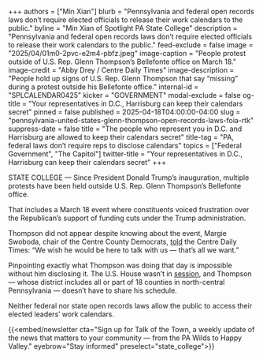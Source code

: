 +++
authors = ["Min Xian"]
blurb = "Pennsylvania and federal open records laws don’t require elected officials to release their work calendars to the public."
byline = "Min Xian of Spotlight PA State College"
description = "Pennsylvania and federal open records laws don’t require elected officials to release their work calendars to the public."
feed-exclude = false
image = "2025/04/01m0-2pvc-e2m4-pbfz.jpeg"
image-caption = "People protest outside of U.S. Rep. Glenn Thompson’s Bellefonte office on March 18."
image-credit = "Abby Drey / Centre Daily Times"
image-description = "People hold up signs of U.S. Rep. Glenn Thompson that say “missing” during a protest outside his Bellefonte office."
internal-id = "SPLCALENDAR0425"
kicker = "GOVERNMENT"
modal-exclude = false
og-title = "Your representatives in D.C., Harrisburg can keep their calendars secret"
pinned = false
published = 2025-04-18T04:00:00-04:00
slug = "pennsylvania-united-states-glenn-thompson-open-records-laws-foia-rtk"
suppress-date = false
title = "The people who represent you in D.C. and Harrisburg are allowed to keep their calendars secret"
title-tag = "PA, federal laws don’t require reps to disclose calendars"
topics = ["Federal Government", "The Capitol"]
twitter-title = "Your representatives in D.C., Harrisburg can keep their calendars secret"
+++

STATE COLLEGE — Since President Donald Trump’s inauguration, multiple protests have been held outside U.S. Rep. Glenn Thompson’s Bellefonte office.

That includes a March 18 event where constituents voiced frustration over the Republican’s support of funding cuts under the Trump administration.

Thompson did not appear despite knowing about the event, Margie Swoboda, chair of the Centre County Democrats, <a href="https://www.centredaily.com/news/politics-government/article302290679.html">told</a> the Centre Daily Times: “We wish he would be here to talk with us — that’s all we want.”

Pinpointing exactly what Thompson was doing that day is impossible without him disclosing it. The U.S. House wasn’t in <a href="https://www.house.gov/legislative-activity">session</a>, and Thompson — whose district includes all or part of 18 counties in north-central Pennsylvania — doesn’t have to share his schedule.

Neither federal nor state open records laws allow the public to access their elected leaders’ work calendars.

{{<embed/newsletter cta="Sign up for Talk of the Town, a weekly update of the news that matters to your community — from the PA Wilds to Happy Valley." eyebrow="Stay informed" preselect="state_college">}}

At the federal level, the Freedom of Information Act applies only to agencies and does not cover Congress, said Melissa Melewsky, media law counsel for the Pennsylvania NewsMedia Association, of which Spotlight PA is a member. “Congress wrote the law, and they did not write it to include themselves or their own records,” she said.

Spotlight PA asked Thompson’s office to provide his work calendar. A spokesperson did not respond to the request but said in an email, “Mr. Thompson and his staff have held more than 500 meetings in the district and Washington, DC with constituents on a wide range of topics. … He frequently holds telephone town halls, which enable engagement with thousands of residents of the 15th District.”

(The news outlet also sought the calendars of three other congressional representatives for the area; none responded.)

In Pennsylvania, the public can access some legislative records in a limited fashion, Melewsky told Spotlight PA. The state’s Right-to-Know Law defines 19 categories of information regarding the General Assembly — mostly dealing with the receipt and expenditure of public funds — that are accessible to the public.

But the work calendars of Pennsylvania legislators do not fit into any of the categories and similarly remain out of reach from constituents, she said.

“How \[elected officials\] spend their time is just as important as how they spend our money,” Melewsky said. “Because the law isn’t helpful … the public really has to depend on the good graces of their public officials to recognize why it’s important to have transparency and disclosure of this kind of information.”

Details of meetings legislators have with constituents, colleagues, lobbyists, or special interest groups could shed light on the forces influencing the views of lawmakers that ultimately inform public policy decisions. Understanding what is discussed in these meetings or how often people from inside and outside the government interact with officials lends transparency to their work.

{{<embed/donate>}}

The issue of calendar access has played a role in the governance of Pennsylvania before. Former Gov. Tom Corbett, a Republican, fought a lengthy legal battle during his administration with an Associated Press reporter. While Corbett ended up providing some information on how he spent his work time, the negative attention drew criticism from his opponent and successor, Democratic Gov. Tom Wolf. Wolf made transparency about his calendars a tradition during his eight-year tenure, which Democratic Gov. Josh Shapiro <a href="https://www.spotlightpa.org/news/2023/05/pa-josh-shapiro-daily-calendar-public-transparency/">did not continue</a>.

Melewsky said that officials and agencies are free to make this information available even when the law does not guarantee it to the public, and that they are free to exercise discretion over sensitive information.

“The public has a right to know,” she said. “For practical purposes and from a good-government perspective, there should be transparency related to that.”

